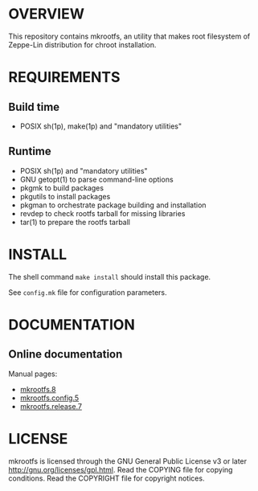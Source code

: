 OVERVIEW
========

This repository contains mkrootfs, an utility that makes root
filesystem of Zeppe-Lin distribution for chroot installation.


REQUIREMENTS
============

Build time
----------
  * POSIX sh(1p), make(1p) and "mandatory utilities"

Runtime
-------
  * POSIX sh(1p) and "mandatory utilities"
  * GNU getopt(1) to parse command-line options
  * pkgmk to build packages
  * pkgutils to install packages
  * pkgman to orchestrate package building and installation
  * revdep to check rootfs tarball for missing libraries
  * tar(1) to prepare the rootfs tarball


INSTALL
=======

The shell command `make install` should install this package.

See `config.mk` file for configuration parameters.


DOCUMENTATION
=============

Online documentation
--------------------

Manual pages:
- [mkrootfs.8][1]
- [mkrootfs.config.5][2]
- [mkrootfs.release.7][3]

[1]: https://zeppe-lin.github.io/mkrootfs.8.html
[2]: https://zeppe-lin.github.io/mkrootfs.config.5.html
[3]: https://zeppe-lin.github.io/mkrootfs.release.7.html


LICENSE
=======

mkrootfs is licensed through the GNU General Public License v3 or
later <http://gnu.org/licenses/gpl.html>.
Read the COPYING file for copying conditions.
Read the COPYRIGHT file for copyright notices.
